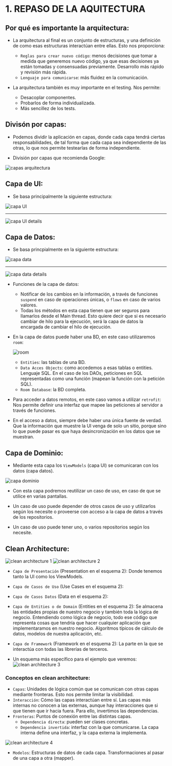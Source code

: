 # 1. REPASO DE LA AQUITECTURA


## Por qué es importante la arquitectura:

- La arquitectura al final es un conjunto de estructuras, y una definición de como esas estructuras interactúan entre ellas. Esto nos proporciona:
	- `Reglas para crear nuevo código`: menos decisiones que tomar a medida que generemos nuevo código, ya que esas decisiones ya están tomadas y consensuadas previamente. Desarrollo más rápido y revisión más rápida.
	- `Lenguaje para comunicarse`: más fluidez en la comunicación.

- La arquitectura también es muy importante en el testing. Nos permite:
	- Desacoplar componentes.
	- Probarlos de forma individualizada.
	- Más sencillez de los tests.


## Divisón por capas:

- Podemos dividir la aplicación en capas, donde cada capa tendrá ciertas responsabilidades, de tal forma que cada capa sea independiente de las otras, lo que nos permite testearlas de forma independiente.

- División por capas que recomienda Google:

![capas arquitectura](./images/capas_google.png)


## Capa de UI:

- Se basa principalmente la siguiente estructura:

![capa UI](./images/capa_ui.png)

---------------------------------------------------------

![capa UI details](./images/capa_ui_details.png)


## Capa de Datos:

- Se basa princpialmente en la siguiente estructura:

![capa data](./images/capa_data.png)

---------------------------------------------------------

![capa data details](./images/capa_data_detail.png)


- Funciones de la capa de datos:
	- Notificar de los cambios en la información, a través de funciones `suspend` en caso de operaciones únicas, o `flows` en caso de varios valores.
	- Todas los métodos en esta capa tienen que ser seguros para llamarlos desde el Main thread. Esto quiere decir que si es necesario cambiar de hilo para la ejecución, será la capa de datos la encargada de cambiar el hilo de ejecución.

- En la capa de datos puede haber una BD, en este caso utilizaremos `room`:

	![room](./images/room.png)

	- `Entities`: las tablas de una BD.
	- `Data Acces Objects`: como accedemos a esas tablas o entities. Lenguaje SQL. En el caso de los DAOs, peticiones en SQL representadas como una función (mapean la función con la petición SQL).
	- `Room Database`: la BD completa.

- Para acceder a datos remotos, en este caso vamos a utilizar `retrofit`: Nos permite definir una interfaz que mapee las peticiones al servidor a través de funciones.

- En el acceso a datos, siempre debe haber una única fuente de verdad. Que la información que muestre la UI venga de solo un sitio, porque sino lo que puede pasar es que haya desincronización en los datos que se muestran.


## Capa de Dominio:

- Mediante esta capa los `ViewModels` (capa UI) se comunicaran con los datos (capa datos).

![capa dominio](./images/capa_dominio.png)

- Con esta capa podremos reutilizar un caso de uso, en caso de que se utilice en varias pantallas.

- Un caso de uso puede depender de otros casos de uso y utilizarlos según los necesite o proveerse con acceso a la capa de datos a través de los repositorios.

- Un caso de uso puede tener uno, o varios repositorios según los necesite.


## Clean Architecture:

![clean architecture 1](./images/clean1.png)
![clean architecture 2](./images/clean2.png)

- `Capa de Presentación` (Presentation en el esquema 2): Donde tenemos tanto la UI como los ViewModels.
- `Capa de Casos de Uso` (Use Cases en el esquema 2): 
- `Capa de Casos Datos` (Data en el esquema 2): 
- `Capa de Entities o de Domain` (Entities en el esquema 2): Se almacena las entidades propias de nuestro negocio y también toda la lógica de negocio. Entendiendo como lógica de negocio, todo ese código que representa cosas que tendría que hacer cualquier aplicación que implementaramos en nuestro negocio. Algoritmos típicos de cálculo de datos, modelos de nuestra aplicación, etc.
- `Capa de Framework` (Framework en el esquema 2): La parte en la que se interactúa con todas las librerías de terceros.

- Un esquema más específico para el ejemplo que veremos:
![clean architecture 3](./images/clean3.png)

### Conceptos en clean architecture:

- `Capas`: Unidades de lógica común que se comunican con otras capas mediante fronteras. Esto nos permite limitar la visibilidad.
- `Interacción`: Cómo las capas interactúan entre sí. Las capas más internas no conocen a las externas, aunque hay interacciones que si que tienen que ir hacia fuera. Para ello, invertimos las dependencias.
- `Fronteras`: Puntos de conexión entre las distintas capas. 
	- `Dependencia directa`: pueden ser clases concretas.
	- `Dependencia invertida`: interfaz con la que comunicarse. La capa interna define una interfaz, y la capa externa la implementa.

![clean architecture 4](./images/clean4.png)

- `Modelos`: Estructuras de datos de cada capa. Transformaciones al pasar de una capa a otra (mapper).








